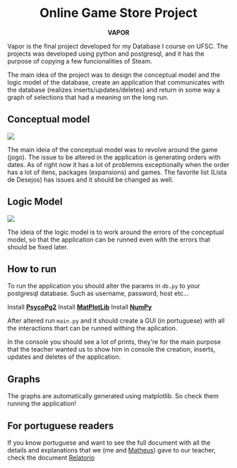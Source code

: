 <h1 align="center">Online Game Store Project</h1>
<p align="center"><strong>VAPOR</strong></p>

Vapor is the final project developed for my Database I course on UFSC. The projects was developed using python and postgresql, and it has the purpose of copying a few funcionalities of Steam. 

The main idea of the project was to design the conceptual model and the logic model of the database, create an application that communicates with the database (realizes inserts/updates/deletes) and return in some way a graph of selections that had a meaning on the long run.

## Conceptual model

<img src="https://i.imgur.com/UvwrXWR.jpg"></img>

The main ideia of the conceptual model was to revolve around the game (jogo). The issue to be altered in the application is generating orders with dates. As of right now it has a lot of problemns exceptionally when the order has a lot of itens, packages (expansions) and games.
The favorite list (Lista de Desejos) has issues and it should be changed as well.

## Logic Model

<img src="https://i.imgur.com/Pj3pc4x.jpg"></img>

The ideia of the logic model is to work around the errors of the conceptual model, so that the application can be runned even with the errors that should be fixed later.

## How to run

To run the application you should alter the params in ```db.py``` to your postgresql database. Such as username, password, host etc...

Install **[PsycoPg2](https://pypi.org/project/psycopg2/)**
Install **[MatPlotLib](https://matplotlib.org/stable/users/installing.html)**
Install **[NumPy](https://numpy.org/install/)**

After altered run ```main.py``` and it should create a GUI (in portuguese) with all the interactions thart can be runned withing the aplication.

In the console you should see a lot of prints, they're for the main purpose that the teacher wanted us to show him in console the creation, inserts, updates and deletes of the application.

## Graphs

The graphs are automatically generated using matplotlib. So check them running the application!

## For portuguese readers

If you know portuguese and want to see the full document with all the details and explanations that we (me and [Matheus](https://github.com/matheus1103)) gave to our teacher, check the document [Relatorio](https://github.com/romuloschiavon/LojaOnlineDeJogos/blob/main/Relatorio.pdf)
